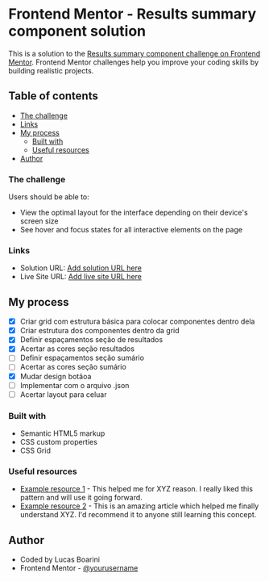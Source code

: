 # Frontend Mentor - Results summary component solution

This is a solution to the [Results summary component challenge on Frontend Mentor](https://www.frontendmentor.io/challenges/results-summary-component-CE_K6s0maV). Frontend Mentor challenges help you improve your coding skills by building realistic projects. 

## Table of contents

  - [The challenge](#the-challenge)
  - [Links](#links)
- [My process](#my-process)
  - [Built with](#built-with)
  - [Useful resources](#useful-resources)
- [Author](#author)


### The challenge

Users should be able to:

- View the optimal layout for the interface depending on their device's screen size
- See hover and focus states for all interactive elements on the page

### Links

- Solution URL: [Add solution URL here](https://your-solution-url.com)
- Live Site URL: [Add live site URL here](https://your-live-site-url.com)

## My process

- [X] Criar grid com estrutura básica para colocar componentes dentro dela
- [X] Criar estrutura dos componentes dentro da grid
- [X] Definir espaçamentos seção de resultados
- [X] Acertar as cores seção resultados
- [ ] Definir espaçamentos seção sumário
- [ ] Acertar as cores seção sumário
- [X] Mudar design botãoa
- [ ] Implementar com o arquivo .json
- [ ] Acertar layout para celuar

### Built with

- Semantic HTML5 markup
- CSS custom properties
- CSS Grid

### Useful resources

- [Example resource 1](https://www.example.com) - This helped me for XYZ reason. I really liked this pattern and will use it going forward.
- [Example resource 2](https://www.example.com) - This is an amazing article which helped me finally understand XYZ. I'd recommend it to anyone still learning this concept.

## Author

- Coded by Lucas Boarini
- Frontend Mentor - [@yourusername](https://www.frontendmentor.io/profile/yourusername)

